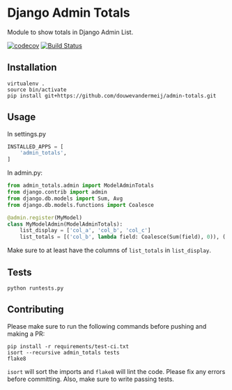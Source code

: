 # Django Admin Totals

Module to show totals in Django Admin List.

[![codecov](https://codecov.io/gh/douwevandermeij/admin-totals/branch/master/graph/badge.svg)](https://codecov.io/gh/douwevandermeij/admin-totals)
[![Build Status](https://travis-ci.org/douwevandermeij/admin-totals.svg?branch=master)](https://travis-ci.org/douwevandermeij/admin-totals)

## Installation

    virtualenv .
    source bin/activate
    pip install git+https://github.com/douwevandermeij/admin-totals.git

## Usage

In settings.py
```python
INSTALLED_APPS = [
    'admin_totals',
]
```
In admin.py:
```python
from admin_totals.admin import ModelAdminTotals
from django.contrib import admin
from django.db.models import Sum, Avg
from django.db.models.functions import Coalesce

@admin.register(MyModel)
class MyModelAdmin(ModelAdminTotals):
    list_display = ['col_a', 'col_b', 'col_c']
    list_totals = [('col_b', lambda field: Coalesce(Sum(field), 0)), ('col_c', Avg)]
```
Make sure to at least have the columns of `list_totals` in `list_display`.

## Tests

    python runtests.py

## Contributing

Please make sure to run the following commands before pushing and making a PR:

    pip install -r requirements/test-ci.txt
    isort --recursive admin_totals tests
    flake8

`isort` will sort the imports and `flake8` will lint the code. Please fix any errors before committing. Also, make sure to write passing tests.
